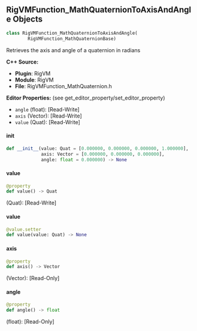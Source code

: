 ## RigVMFunction_MathQuaternionToAxisAndAngle Objects

```python
class RigVMFunction_MathQuaternionToAxisAndAngle(
        RigVMFunction_MathQuaternionBase)
```

Retrieves the axis and angle of a quaternion in radians

**C++ Source:**

- **Plugin**: RigVM
- **Module**: RigVM
- **File**: RigVMFunction_MathQuaternion.h

**Editor Properties:** (see get_editor_property/set_editor_property)

- ``angle`` (float):  [Read-Write]
- ``axis`` (Vector):  [Read-Write]
- ``value`` (Quat):  [Read-Write]

<a id="unreal.RigVMFunction_MathQuaternionToAxisAndAngle.__init__"></a>

#### __init__

```python
def __init__(value: Quat = [0.000000, 0.000000, 0.000000, 1.000000],
             axis: Vector = [0.000000, 0.000000, 0.000000],
             angle: float = 0.000000) -> None
```

<a id="unreal.RigVMFunction_MathQuaternionToAxisAndAngle.value"></a>

#### value

```python
@property
def value() -> Quat
```

(Quat):  [Read-Write]

<a id="unreal.RigVMFunction_MathQuaternionToAxisAndAngle.value"></a>

#### value

```python
@value.setter
def value(value: Quat) -> None
```

<a id="unreal.RigVMFunction_MathQuaternionToAxisAndAngle.axis"></a>

#### axis

```python
@property
def axis() -> Vector
```

(Vector):  [Read-Only]

<a id="unreal.RigVMFunction_MathQuaternionToAxisAndAngle.angle"></a>

#### angle

```python
@property
def angle() -> float
```

(float):  [Read-Only]

<a id="unreal.RigUnit_MathQuaternionToAxisAndAngle"></a>